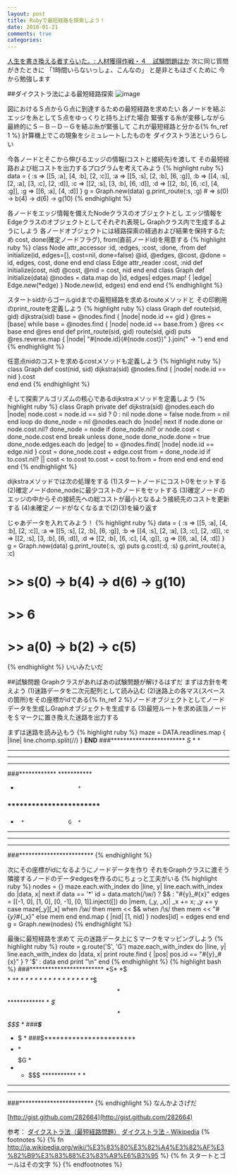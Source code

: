 ```yaml
---
layout: post
title: Rubyで最短経路を探索しよう！
date: 2010-01-21
comments: true
categories:
---
```



[人生を書き換える者すらいた。: 人材獲得作戦・４　試験問題ほか](http://okajima.air-nifty.com/b/2010/01/post-abc6.html)
次に同じ質問がきたときに
「1時間いらないっしょ、こんなの」
と是非ともほざくために
今から勉強します

##ダイクストラ法による最短経路探索
![image](http://img.f.hatena.ne.jp/images/fotolife/k/keyesberry/20100202/20100202222812.gif)


図におけるＳ点からＧ点に到達するための最短経路を求めたい
各ノードを結ぶエッジを糸としてＳ点をゆっくりと持ち上げた場合
緊張する糸が変移しながら最終的にＳ－Ｂ－Ｄ－Ｇを結ぶ糸が緊張して
これが最短経路と分かる{% fn_ref 1 %}
計算機上でこの現象をシミュレートしたものを
ダイクストラ法というらしい

今各ノードとそこから伸びるエッジの情報(コストと接続先)を渡して
その最短経路および総コストを出力するプログラムを考えてみよう
{% highlight ruby %}
data = {
 :s => [[5, :a], [4, :b], [2, :c]],
 :a => [[5, :s], [2, :b], [6, :g]],
 :b => [[4, :s], [2, :a], [3, :c], [2, :d]],
 :c => [[2, :s], [3, :b], [6, :d]],
 :d => [[2, :b], [6, :c], [4, :g]],
 :g => [[6, :a], [4, :d]]
 }
g = Graph.new(data)
g.print_route(:s, :g) # => s(0) -> b(4) -> d(6) -> g(10)
{% endhighlight %}

各ノードをエッジ情報を備えたNodeクラスのオブジェクトとし
エッジ情報をEdgeクラスのオブジェクトとしてそれぞれ表現し
Graphクラス内で生成するようにしよう
各ノードオブジェクトには経路探索の経過および結果を保持するため
cost, done(確定ノードフラグ), from(直前ノードid)を用意する
{% highlight ruby %}
class Node
  attr_accessor :id, :edges, :cost, :done, :from
  def initialize(id, edges=[], cost=nil, done=false)
    @id, @edges, @cost, @done = id, edges, cost, done
  end
end
class Edge
  attr_reader :cost, :nid
  def initialize(cost, nid)
    @cost, @nid = cost, nid
  end
end
class Graph
  def initialize(data)
    @nodes =
      data.map do |id, edges|
        edges.map! { |edge| Edge.new(*edge) }
        Node.new(id, edges)
      end
  end
end
{% endhighlight %}

スタートsidからゴールgidまでの最短経路を求めるrouteメソッドと
その印刷用のprint_routeを定義しよう
{% highlight ruby %}
class Graph
  def route(sid, gid)
    dijkstra(sid)
    base = @nodes.find { |node| node.id == gid }
    @res = [base]
    while base = @nodes.find { |node| node.id == base.from }
      @res << base
    end
    @res
  end
  def print_route(sid, gid)
    route(sid, gid)
    puts @res.reverse.map { |node| "#{node.id}(#{node.cost})" }.join(" -> ")
  end
end
{% endhighlight %}

任意点nidのコストを求めるcostメソッドも定義しよう
{% highlight ruby %}
class Graph
  def cost(nid, sid)
    dijkstra(sid)
    @nodes.find { |node| node.id == nid }.cost		
  end
end
{% endhighlight %}
	
そして探索アルゴリズムの核心であるdijkstraメソッドを定義しよう
{% highlight ruby %}
class Graph
  private
  def dijkstra(sid)
    @nodes.each do |node|
      node.cost = node.id == sid ? 0 : nil
      node.done = false
      node.from = nil
    end
    loop do
      done_node = nil
      @nodes.each do |node|
        next if node.done or node.cost.nil?
        done_node = node if done_node.nil? or node.cost < done_node.cost
      end
      break unless done_node
      done_node.done = true
      done_node.edges.each do |edge|
        to = @nodes.find{ |node| node.id == edge.nid }
        cost = done_node.cost + edge.cost
        from = done_node.id
        if to.cost.nil? || cost < to.cost
          to.cost = cost 
          to.from = from
        end
      end
    end
  end
end
{% endhighlight %}

dijkstraメソッドでは次の処理をする
(1)スタートノードにコスト0をセットする
(2)確定ノードdone_nodeに最少コストのノードをセットする
(3)確定ノードのエッジの中からその接続先への総コストが最小となるよう接続先のコストを更新する
(4)未確定ノードがなくなるまで(2)(3)を繰り返す

じゃあデータを入れてみよう！
{% highlight ruby %}
data = {
 :s => [[5, :a], [4, :b], [2, :c]],
 :a => [[5, :s], [2, :b], [6, :g]],
 :b => [[4, :s], [2, :a], [3, :c], [2, :d]],
 :c => [[2, :s], [3, :b], [6, :d]],
 :d => [[2, :b], [6, :c], [4, :g]],
 :g => [[6, :a], [4, :d]]
 }
g = Graph.new(data)
g.print_route(:s, :g)
puts g.cost(:d, :s)
g.print_route(:a, :c)
# >> s(0) -> b(4) -> d(6) -> g(10)
# >> 6
# >> a(0) -> b(2) -> c(5)
{% endhighlight %}
いいみたいだ

##試験問題
Graphクラスがあればあの試験問題が解けるはずだ
まずは方針を考えよう
(1)迷路データを二次元配列として読み込む
(2)迷路上の各マス(スペースの箇所)をその座標がidである{% fn_ref 2 %}ノードオブジェクトとしてノードデータを生成しGraphオブジェクトを生成する
(3)最短ルートを求め該当ノードを＄マークに置き換えた迷路を出力する

まずは迷路を読み込もう
{% highlight ruby %}
maze = DATA.readlines.map { |line| line.chomp.split(//) }
__END__
###************************
*S* *                    *
* * *  *  *************  *
* *   *    ************  *
*    *                   *
###************ ***********
*                        *
### ***********************
*      *              G  *
*  *      *********** *  *
*    *        ******* *  *
*       *                *
###************************
{% endhighlight %}

次にその座標がidになるようにノードデータを作り
それをGraphクラスに渡そう
隣接するノードのデータedgesを作るのにちょっと工夫がいる
{% highlight ruby %}
nodes = {}
maze.each.with_index do |line, y|
  line.each.with_index do |data, x|
    next if data == '*'
    id = data.match(/\w/) ? $& : "#{y}_#{x}"
    edges =
      [[-1, 0], [1, 0], [0, -1], [0, 1]].inject([]) do |mem, (_y, _x)|
        _x += x; _y += y
        case maze[_y][_x]
        when /\w/ then mem << $&
        when /\s/ then mem << "#{_y}_#{_x}"
        else mem
        end
      end.map { |nid| [1, nid] }
    nodes[id] = edges
  end
end
g = Graph.new(nodes)
{% endhighlight %}

最後に最短経路を求めて
元の迷路データ上に＄マークをマッピングしよう
{% highlight ruby %}
route = g.route('S', 'G')
maze.each_with_index do |line, y|
  line.each_with_index do |data, x|
    print route.find { |pos| pos.id == "#{y}_#{x}" } ? '$' : data
  end
  print "\n"
end
{% endhighlight %}
{% highlight bash %}
###************************
*S* *$$$$$               *
*$* *$ * $*************  *
*$*$$$*  $$************  *
*$$$ *    $$$$$          *
###************$***********
* $$$$$$$$$$$$$          *
###$***********************
* $$$$$*$$$$$$$$$$$$$$G  *
*  *  $$$ *********** *  *
*    *        ******* *  *
*       *                *
###************************
{% endhighlight %}
なんかよさげだ

[http://gist.github.com/282664](http://gist.github.com/282664)

参考：
<a href="http://www.deqnotes.net/acmicpc/dijkstra/">ダイクストラ法（最短経路問題）</a>
<a href="http://ja.wikipedia.org/wiki/%E3%83%80%E3%82%A4%E3%82%AF%E3%82%B9%E3%83%88%E3%83%A9%E6%B3%95">ダイクストラ法 - Wikipedia</a>
{% footnotes %}
   {% fn http://ja.wikipedia.org/wiki/%E3%83%80%E3%82%A4%E3%82%AF%E3%82%B9%E3%83%88%E3%83%A9%E6%B3%95 %}
   {% fn スタートとゴールはその文字 %}
{% endfootnotes %}
